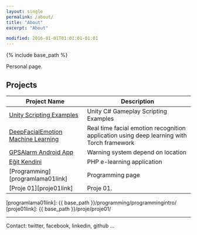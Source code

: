 ```yaml
---
layout: single
permalink: /about/
title: "About"
excerpt: "About"

modified: 2016-01-01T01:01:01-01:01
---
```


{% include base_path %}

Personal page.


## Projects

| Project Name                                     					| Description                                        |
| ----------------------------------------------------------------- | -------------------------------------------------- |
| [Unity Scripting Examples][unityGithubLink] 						| Unity C# Gameplay Scripting Examples |
| [DeepFacialEmotion Machine Learning][deepFacialEmotionGithubLink] | Real time facial emotion recognition application using deep learning with Torch framework |
| [GPSAlarm Android App][gpsAlarmGithubLink] 						| Warning system depend on location |
| [Eğit Kendini][egitKendiniGithubLink] 							| PHP e-learning application  |
| [Programming][programlama01link] 									| Programming page |
| [Proje 01][proje01link] 											| Proje 01. |

  
[unityGithubLink]: https://github.com/akifmt/UnityScriptingExamples
[deepFacialEmotionGithubLink]: https://github.com/onurgunes/DeepFacialEmotion
[gpsAlarmGithubLink]: https://github.com/akifmt/GPSAlarm
[egitKendiniGithubLink]: https://github.com/ehidna/egitKendini/tree/mymasterAkif
[programlama01link]: {{ base_path }}/programming/programmingintro/
[proje01link]: {{ base_path }}/proje/proje01/





---

Contact: twitter, facebook, linkedin, github ...